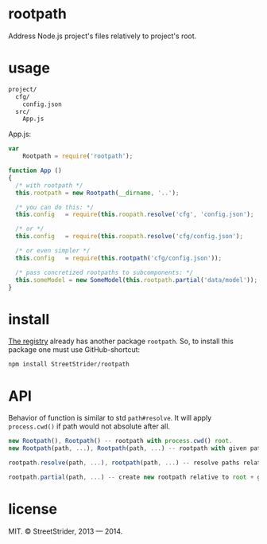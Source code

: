 # rootpath
Address Node.js project's files relatively to project's root.

# usage
```sh
project/
  cfg/
    config.json
  src/
    App.js
```

App.js:
```javascript
var
    Rootpath = require('rootpath');

function App ()
{
  /* with rootpath */
  this.rootpath = new Rootpath(__dirname, '..');

  /* you can do this: */
  this.config   = require(this.roopath.resolve('cfg', 'config.json');

  /* or */
  this.config   = require(this.roopath.resolve('cfg/config.json');

  /* or even simpler */
  this.config   = require(this.rootpath('cfg/config.json'));

  /* pass concretized rootpaths to subcomponents: */
  this.someModel = new SomeModel(this.rootpath.partial('data/model'));
}
```

# install
[The registry](http://npmjs.org/) already has another package `rootpath`.
So, to install this package one must use GitHub-shortcut:
```
npm install StreetStrider/rootpath
```

# API
Behavior of function is similar to std `path#resolve`.
It will apply `process.cwd()` if path would not absolute after all.

```javascript
new Rootpath(), Rootpath() -- rootpath with process.cwd() root.
new Rootpath(path, ...), Rootpath(path, ...) -- rootpath with given path root.

rootpath.resolve(path, ...), rootpath(path, ...) -- resolve paths relative to root.

rootpath.partial(path, ...) -- create new rootpath relative to root + given path.
```

# license
MIT. © StreetStrider, 2013 — 2014.
